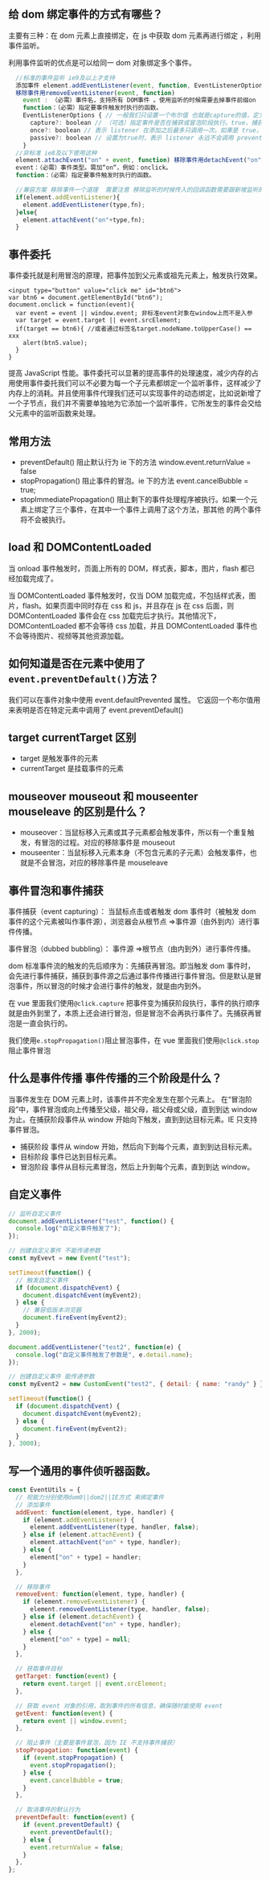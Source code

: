 ## 给 dom 绑定事件的方式有哪些？

主要有三种：在 dom 元素上直接绑定，在 js 中获取 dom 元素再进行绑定 ，利用事件监听。

利用事件监听的优点是可以给同一 dom 对象绑定多个事件。

```js
  //标准的事件监听 ie9及以上才支持
  添加事件 element.addEventListener(event, function, EventListenerOptions)
  移除事件用removeEventListener(event, function)
    event : （必需）事件名，支持所有 DOM事件 。使用监听的时候需要去掉事件前缀on
    function：（必需）指定要事件触发时执行的函数。
    EventListenerOptions { // 一般我们只设置一个布尔值 也就是capture的值，定义时冒泡还是捕获。
      capture?: boolean // （可选）指定事件是否在捕获或冒泡阶段执行。true，捕获。false，冒泡。默认false。
      once?: boolean // 表示 listener 在添加之后最多只调用一次。如果是 true， listener 会在其被调用之后自动移除
      passive?: boolean // 设置为true时，表示 listener 永远不会调用 preventDefault()。如果 listener 仍然调用了这个函数，客户端将会忽略它并抛出一个控制台警告
    }
  //非标准 ie8及以下使用这种
  element.attachEvent("on" + event, function) 移除事件用detachEvent("on" + event, function)
  event：（必需）事件类型。需加“on“，例如：onclick。
  function：（必需）指定要事件触发时执行的函数。

  //兼容方案 移除事件一个道理  需要注意 移除监听的时候传入的回调函数需要跟新增监听的回调函数一致
  if(element.addEventListener){
    element.addEventListener(type,fn);
  }else{
    element.attachEvent("on"+type,fn);
  }
```

## 事件委托

事件委托就是利用冒泡的原理，把事件加到父元素或祖先元素上，触发执行效果。

```
<input type="button" value="click me" id="btn6">
var btn6 = document.getElementById("btn6");
document.onclick = function(event){
  var event = event || window.event; 非标准event对象在window上而不是入参
  var target = event.target || event.srcElement;
  if(target == btn6){ //或者通过标签名target.nodeName.toUpperCase() == xxx
    alert(btn5.value);
  }
}
```

提高 JavaScript 性能。事件委托可以显著的提高事件的处理速度，减少内存的占用使用事件委托我们可以不必要为每一个子元素都绑定一个监听事件，这样减少了内存上的消耗。并且使用事件代理我们还可以实现事件的动态绑定，比如说新增了一个子节点，我们并不需要单独地为它添加一个监听事件，它所发生的事件会交给父元素中的监听函数来处理。

## 常用方法

- preventDefault() 阻止默认行为 ie 下的方法 window.event.returnValue = false
- stopPropagation() 阻止事件的冒泡。ie 下的方法 event.cancelBubble = true;
- stopImmediatePropagation() 阻止剩下的事件处理程序被执行。如果一个元素上绑定了三个事件，在其中一个事件上调用了这个方法，那其他 的两个事件将不会被执行。

## load 和 DOMContentLoaded

当 onload 事件触发时，页面上所有的 DOM，样式表，脚本，图片，flash 都已经加载完成了。

当 DOMContentLoaded 事件触发时，仅当 DOM 加载完成，不包括样式表，图片，flash。如果页面中同时存在 css 和 js，并且存在 js 在 css 后面，则 DOMContentLoaded 事件会在 css 加载完后才执行。其他情况下，DOMContentLoaded 都不会等待 css 加载，并且 DOMContentLoaded 事件也不会等待图片、视频等其他资源加载。

## 如何知道是否在元素中使用了`event.preventDefault()`方法？

我们可以在事件对象中使用 event.defaultPrevented 属性。 它返回一个布尔值用来表明是否在特定元素中调用了 event.preventDefault()

## target currentTarget 区别

- target 是触发事件的元素
- currentTarget 是挂载事件的元素

## mouseover mouseout 和 mouseenter mouseleave 的区别是什么？

- mouseover：当鼠标移入元素或其子元素都会触发事件，所以有一个重复触发，有冒泡的过程。对应的移除事件是 mouseout
- mouseenter：当鼠标移入元素本身（不包含元素的子元素）会触发事件，也就是不会冒泡，对应的移除事件是 mouseleave

## 事件冒泡和事件捕获

事件捕获（event capturing）： 当鼠标点击或者触发 dom 事件时（被触发 dom 事件的这个元素被叫作事件源），浏览器会从根节点 =>事件源（由外到内）进行事件传播。

事件冒泡（dubbed bubbling）： 事件源 =>根节点（由内到外）进行事件传播。

dom 标准事件流的触发的先后顺序为：先捕获再冒泡。即当触发 dom 事件时，会先进行事件捕获，捕获到事件源之后通过事件传播进行事件冒泡。但是默认是冒泡事件，所以冒泡的时候才会进行事件的触发，就是由内到外。

在 vue 里面我们使用`@click.capture` 把事件变为捕获阶段执行，事件的执行顺序就是由外到里了，本质上还会进行冒泡，但是冒泡不会再执行事件了。先捕获再冒泡是一直会执行的。

我们使用`e.stopPropagation()`阻止冒泡事件，在 vue 里面我们使用`@click.stop`阻止事件冒泡

## 什么是事件传播 事件传播的三个阶段是什么？

当事件发生在 DOM 元素上时，该事件并不完全发生在那个元素上。 在“冒泡阶段”中，事件冒泡或向上传播至父级，祖父母，祖父母或父级，直到到达 window 为止。在捕获阶段事件从 window 开始向下触发，直到到达目标元素。IE 只支持事件冒泡。

- 捕获阶段 事件从 window 开始，然后向下到每个元素，直到到达目标元素。
- 目标阶段 事件已达到目标元素。
- 冒泡阶段 事件从目标元素冒泡，然后上升到每个元素，直到到达 window。

## 自定义事件

```js
// 监听自定义事件
document.addEventListener("test", function() {
  console.log("自定义事件触发了");
});

// 创建自定义事件 不能传递参数
const myEvevt = new Event("test");

setTimeout(function() {
  // 触发自定义事件
  if (document.dispatchEvent) {
    document.dispatchEvent(myEvent2);
  } else {
    // 兼容低版本浏览器
    document.fireEvent(myEvent2);
  }
}, 2000);

document.addEventListener("test2", function(e) {
  console.log("自定义事件触发了参数是", e.detail.name);
});

// 创建自定义事件 能传递参数
const myEvent2 = new CustomEvent("test2", { detail: { name: "randy" } });

setTimeout(function() {
  if (document.dispatchEvent) {
    document.dispatchEvent(myEvent2);
  } else {
    document.fireEvent(myEvent2);
  }
}, 3000);
```

## 写一个通用的事件侦听器函数。

```js
const EventUtils = {
  // 视能力分别使用dom0||dom2||IE方式 来绑定事件
  // 添加事件
  addEvent: function(element, type, handler) {
    if (element.addEventListener) {
      element.addEventListener(type, handler, false);
    } else if (element.attachEvent) {
      element.attachEvent("on" + type, handler);
    } else {
      element["on" + type] = handler;
    }
  },

  // 移除事件
  removeEvent: function(element, type, handler) {
    if (element.removeEventListener) {
      element.removeEventListener(type, handler, false);
    } else if (element.detachEvent) {
      element.detachEvent("on" + type, handler);
    } else {
      element["on" + type] = null;
    }
  },

  // 获取事件目标
  getTarget: function(event) {
    return event.target || event.srcElement;
  },

  // 获取 event 对象的引用，取到事件的所有信息，确保随时能使用 event
  getEvent: function(event) {
    return event || window.event;
  },

  // 阻止事件（主要是事件冒泡，因为 IE 不支持事件捕获）
  stopPropagation: function(event) {
    if (event.stopPropagation) {
      event.stopPropagation();
    } else {
      event.cancelBubble = true;
    }
  },

  // 取消事件的默认行为
  preventDefault: function(event) {
    if (event.preventDefault) {
      event.preventDefault();
    } else {
      event.returnValue = false;
    }
  },
};
```
